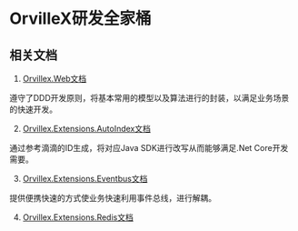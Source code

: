 # OrvilleX研发全家桶  

## 相关文档  

1. [Orvillex.Web文档](https://github.com/OrvilleX/OrvilleXCSharp/blob/dev/docs/Sino_Web.md)  

遵守了DDD开发原则，将基本常用的模型以及算法进行的封装，以满足业务场景的快速开发。  


2. [Orvillex.Extensions.AutoIndex文档](https://github.com/OrvilleX/OrvilleXCSharp/blob/dev/docs/Sino_AutoIndex.md)  

通过参考滴滴的ID生成，将对应Java SDK进行改写从而能够满足.Net Core开发需要。  

3. [Orvillex.Extensions.Eventbus文档](https://github.com/OrvilleX/OrvilleXCSharp/blob/dev/docs/Sino_EventBus.md)  

提供便携快速的方式使业务快速利用事件总线，进行解耦。  

4. [Orvillex.Extensions.Redis文档](https://github.com/OrvilleX/OrvilleXCSharp/blob/dev/docs/Sino_Redis.md)  

